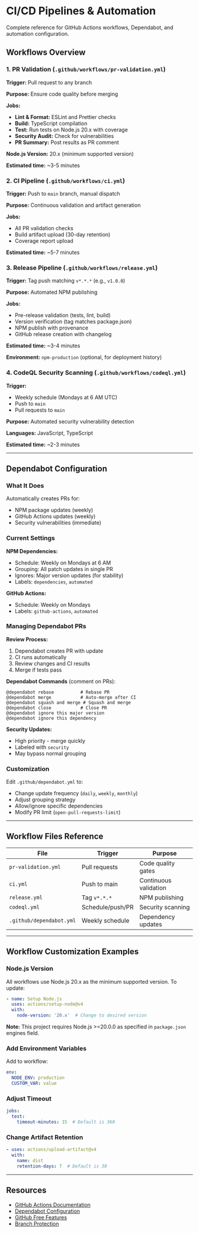 # CI/CD Pipelines & Automation

Complete reference for GitHub Actions workflows, Dependabot, and automation configuration.

## Workflows Overview

### 1. PR Validation (`.github/workflows/pr-validation.yml`)

**Trigger:** Pull request to any branch

**Purpose:** Ensure code quality before merging

**Jobs:**
- **Lint & Format:** ESLint and Prettier checks
- **Build:** TypeScript compilation
- **Test:** Run tests on Node.js 20.x with coverage
- **Security Audit:** Check for vulnerabilities
- **PR Summary:** Post results as PR comment

**Node.js Version:** 20.x (minimum supported version)

**Estimated time:** ~3-5 minutes

### 2. CI Pipeline (`.github/workflows/ci.yml`)

**Trigger:** Push to `main` branch, manual dispatch

**Purpose:** Continuous validation and artifact generation

**Jobs:**
- All PR validation checks
- Build artifact upload (30-day retention)
- Coverage report upload

**Estimated time:** ~5-7 minutes

### 3. Release Pipeline (`.github/workflows/release.yml`)

**Trigger:** Tag push matching `v*.*.*` (e.g., `v1.0.0`)

**Purpose:** Automated NPM publishing

**Jobs:**
- Pre-release validation (tests, lint, build)
- Version verification (tag matches package.json)
- NPM publish with provenance
- GitHub release creation with changelog

**Estimated time:** ~3-4 minutes

**Environment:** `npm-production` (optional, for deployment history)

### 4. CodeQL Security Scanning (`.github/workflows/codeql.yml`)

**Trigger:** 
- Weekly schedule (Mondays at 6 AM UTC)
- Push to `main`
- Pull requests to `main`

**Purpose:** Automated security vulnerability detection

**Languages:** JavaScript, TypeScript

**Estimated time:** ~2-3 minutes

---

## Dependabot Configuration

### What It Does

Automatically creates PRs for:
- NPM package updates (weekly)
- GitHub Actions updates (weekly)
- Security vulnerabilities (immediate)

### Current Settings

**NPM Dependencies:**
- Schedule: Weekly on Mondays at 6 AM
- Grouping: All patch updates in single PR
- Ignores: Major version updates (for stability)
- Labels: `dependencies`, `automated`

**GitHub Actions:**
- Schedule: Weekly on Mondays
- Labels: `github-actions`, `automated`

### Managing Dependabot PRs

**Review Process:**
1. Dependabot creates PR with update
2. CI runs automatically
3. Review changes and CI results
4. Merge if tests pass

**Dependabot Commands** (comment on PRs):
```
@dependabot rebase          # Rebase PR
@dependabot merge           # Auto-merge after CI
@dependabot squash and merge # Squash and merge
@dependabot close           # Close PR
@dependabot ignore this major version
@dependabot ignore this dependency
```

**Security Updates:**
- High priority - merge quickly
- Labeled with `security`
- May bypass normal grouping

### Customization

Edit `.github/dependabot.yml` to:
- Change update frequency (`daily`, `weekly`, `monthly`)
- Adjust grouping strategy
- Allow/ignore specific dependencies
- Modify PR limit (`open-pull-requests-limit`)

---

## Workflow Files Reference

| File                           | Trigger              | Purpose                    |
| ------------------------------ | -------------------- | -------------------------- |
| `pr-validation.yml`            | Pull requests        | Code quality gates         |
| `ci.yml`                       | Push to main         | Continuous validation      |
| `release.yml`                  | Tag `v*.*.*`         | NPM publishing             |
| `codeql.yml`                   | Schedule/push/PR     | Security scanning          |
| `.github/dependabot.yml`       | Weekly schedule      | Dependency updates         |

---

## Workflow Customization Examples

### Node.js Version

All workflows use Node.js 20.x as the minimum supported version. To update:

```yaml
- name: Setup Node.js
  uses: actions/setup-node@v4
  with:
    node-version: '20.x'  # Change to desired version
```

**Note:** This project requires Node.js >=20.0.0 as specified in `package.json` engines field.

### Add Environment Variables

Add to workflow:
```yaml
env:
  NODE_ENV: production
  CUSTOM_VAR: value
```

### Adjust Timeout

```yaml
jobs:
  test:
    timeout-minutes: 15  # Default is 360
```

### Change Artifact Retention

```yaml
- uses: actions/upload-artifact@v4
  with:
    name: dist
    retention-days: 7  # Default is 30
```

---

## Resources

- [GitHub Actions Documentation](https://docs.github.com/en/actions)
- [Dependabot Configuration](https://docs.github.com/en/code-security/dependabot)
- [GitHub Free Features](https://docs.github.com/en/get-started/learning-about-github/githubs-products#github-free-for-personal-accounts)
- [Branch Protection](https://docs.github.com/en/repositories/configuring-branches-and-merges-in-your-repository/managing-protected-branches)
